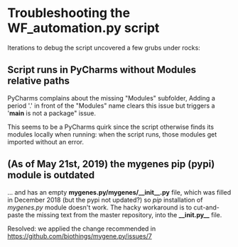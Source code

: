 # Troubleshooting the WF_automation.py script

Iterations to debug the script uncovered a few grubs under rocks:

## Script runs in PyCharms without Modules relative paths

PyCharms complains about the missing "Modules" subfolder, 
Adding a period '.' in front of the "Modules" name clears this issue but triggers a '__main__ is not a package" issue. 

This seems to be a PyCharms quirk since the script otherwise finds its modules locally when running: when the 
script runs, those modules get imported without an error.

## (As of May 21st, 2019) the mygenes pip (pypi) module is outdated

... and has an empty **mygenes.py/mygenes/\_\_init\_\_.py** file, which was filled in December 2018 (but the pypi not updated?) 
so *pip* installation of _mygenes.py_ module doesn't work. The hacky workaround is to cut-and-paste the missing text
from the master repository, into the **\_\_init.py\_\_** file.

Resolved: we applied the change recommended in https://github.com/biothings/mygene.py/issues/7
